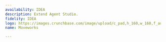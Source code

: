 ```yaml
---
availability: IDEA
description: Extend Agent Studio.
fidelity: IDEA
logo: https://images.crunchbase.com/image/upload/c_pad,h_160,w_160,f_auto,b_white,q_auto:eco,dpr_2/ddgsbr4qyt7yysxadtmu
name: Moveworks

---
```

